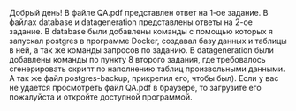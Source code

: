 Добрый день! В файле QA.pdf представлен ответ на 1-ое задание. В файлах database и datageneration представлены ответы на 2-ое задание. В database были добавлены команды с помощью которых я запускал postgres в программе Docker, создавал базу данных и таблицы в ней, а так же команды запросов по заданию.
В datageneration были добавлены команды по пункту 8 второго задания, где требовалось сгенерировать скрипт по наполнению таблиц произвольными данными. 
А так же файл postgres-backup, прикрепил его, чтобы был). 
Если у вас не удается просмотреть файл QA.pdf в браузере, то загрузите его пожалуйста и откройте доступной программой.
